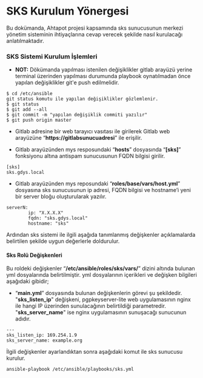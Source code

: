 # SKS Kurulum Yönergesi



Bu dokümanda, Ahtapot projesi kapsamında sks sunucusunun merkezi yönetim sisteminin ihtiyaçlarına cevap verecek şekilde nasıl kurulacağı anlatılmaktadır.

### SKS Sistemi Kurulum İşlemleri

* **NOT:** Dökümanda yapılması istenilen değişiklikler gitlab arayüzü yerine terminal üzerinden yapılması durumunda playbook oynatılmadan önce yapılan değişiklikler git'e push edilmelidir.

```
$ cd /etc/ansible
git status komutu ile yapılan değişiklikler gözlemlenir.
$ git status  
$ git add --all
$ git commit -m "yapılan değişiklik commiti yazılır"
$ git push origin master
```

* Gitlab adresine  bir web tarayıcı vasıtası ile girilerek Gitlab web arayüzüne “**https://gitlabsunucuadresi**” ile erişilir. 

* Gitlab arayüzünden mys resposundaki “**hosts**” dosyasında “**[sks]**” fonksiyonu altına antispam sunucusunun FQDN bilgisi girilir.

```
[sks]
sks.gdys.local
``` 

* Gitlab arayüzünden mys reposundaki  “**roles/base/vars/host.yml**” dosyasına sks sunucusunun ip adresi, FQDN bilgisi ve hostname’i yeni bir server bloğu oluşturularak yazılır. 

```
serverN:
        ip: "X.X.X.X"
        fqdn: "sks.gdys.local"
        hostname: "sks"
```

Ardından sks sistemi ile ilgili aşağıda tanımlanmış değişkenler açıklamalarda belirtilen şekilde uygun değerlerle doldurulur.
#### Sks Rolü Değişkenleri
Bu roldeki değişkenler “**/etc/ansible/roles/sks/vars/**” dizini altında bulunan yml dosyalarında belirtilmiştir. yml dosyalarının içerikleri ve değişken bilgileri aşağıdaki gibidir;

-   “**main.yml**” dosyasında bulunan değişkenlerin görevi şu şekildedir. "**sks_listen_ip**" değişkeni, pgpkeyserver-lite web uygulamasının nginx ile hangi IP üzerinden sunulacağının belirtildiği parametredir.  "**sks_server_name**" ise nginx uygulamasının sunuşacağı sunucunun adıdır.
```
---
sks_listen_ip: 169.254.1.9
sks_server_name: example.org

```

İlgili değişkenler ayarlandıktan sonra aşağıdaki komut ile sks sunucusu kurulur.

```
ansible-playbook /etc/ansible/playbooks/sks.yml
```

